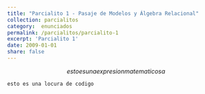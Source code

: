 ```yaml
---
title: "Parcialito 1 - Pasaje de Modelos y Álgebra Relacional"
collection: parcialitos
category:  enunciados
permalink: /parcialitos/parcialito-1
excerpt: 'Parcialito 1'
date: 2009-01-01
share: false
---
```



<!-- aca va el contenido del parcialito -->

$$esto es una expresion matematicosa$$

```esto es una locura de codigo```